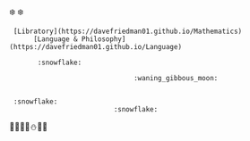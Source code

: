 

:snowflake:
                                   :snowflake:

     [Libratory](https://davefriedman01.github.io/Mathematics)
          [Language & Philosophy](https://davefriedman01.github.io/Language)

           :snowflake:

                                   :waning_gibbous_moon:


     :snowflake:
                              :snowflake:
:evergreen_tree::christmas_tree::christmas_tree::evergreen_tree::snowman::evergreen_tree::christmas_tree:
